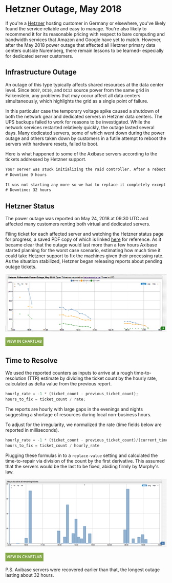 # Hetzner Outage, May 2018

If you're a [Hetzner](https://hetzner.de) hosting customer in Germany or elsewhere, you've likely found the service reliable and easy to manage. You're also likely to recommend it for its reasonable pricing with respect to bare computing and bandwidth services that Amazon and Google have yet to match. However, after the May 2018 power outage that affected all Hetzner primary data centers outside Nuremberg, there remain lessons to be learned- especially for dedicated server customers.

## Infrastructure Outage

An outage of this type typically affects shared resources at the data center level. Since `DC07`, `DC10`, and `DC12` source power from the same grid in Falkenstein, any problems that may occur affect all data centers simultaneously, which highlights the grid as a single point of failure.

In this particular case the temporary voltage spike caused a shutdown of both the network gear and dedicated servers in Hetzner data centers. The UPS backups failed to work for reasons to be investigated. While the network services restarted relatively quickly, the outage lasted several days. Many dedicated servers, some of which went down during the power outage and others taken down by customers in a futile attempt to reboot the servers with hardware resets, failed to boot.

Here is what happened to some of the Axibase servers according to the tickets addressed by Hetzner support.

```txt
Your server was stuck initializing the raid controller. After a reboot your server is back online.
# Downtime 9 hours
```

```txt
It was not starting any more so we had to replace it completely except for the drives. Now your OS is reachable again.
# Downtime: 32 hours
```

## Hetzner Status

The power outage was reported on May 24, 2018 at 09:30 UTC and affected many customers renting both virtual and dedicated servers.

Filing ticket for each affected server and watching the Hetzner status page for progress, a saved PDF copy of which is linked [here](./resources/hetzner-status.pdf) for reference. As it became clear that the outage would last more than a few hours Axibase started planning for the worst case scenario, estimating how much time it could take Hetzner support to fix the machines given their processing rate. As the situation stabilized, Hetzner began releasing reports about pending outage tickets.

![](./images/ticket_count.png)

[![](../../research/images/new-button.png)](https://apps.axibase.com/chartlab/984e6935/5#fullscreen)

## Time to Resolve

We used the reported counters as inputs to arrive at a rough time-to-resolution (TTR) estimate by dividing the ticket count by the hourly rate, calculated as delta value from the previous report.

```javascript
hourly_rate = -1 * (ticket_count - previous_ticket_count);
hours_to_fix = ticket_count / rate;
```

The reports are hourly with large gaps in the evenings and nights suggesting a shortage of resources during local non-business hours.

To adjust for the irregularity, we normalized the rate (time fields below are reported in milliseconds).

```javascript
hourly_rate = -1 * (ticket_count - previous_ticket_count)/(current_time - previous_time)*60*60000;
hours_to_fix = ticket_count / hourly_rate
```

Plugging these formulas in to a `replace-value` setting and calculated the time-to-repair via division of the count by the first derivative. This assumed that the servers would be the last to be fixed, abiding firmly by Murphy's law.

![](./images/ticket_rate_dc07.png)

[![](../../research/images/new-button.png)](https://apps.axibase.com/chartlab/984e6935/7#fullscreen)

P.S. Axibase servers were recovered earlier than that, the longest outage lasting about 32 hours.
